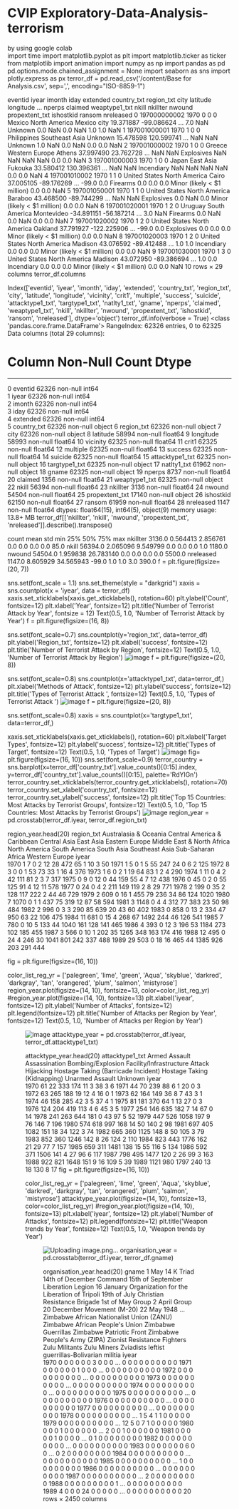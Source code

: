 #  CVIP Exploratory-Data-Analysis-terrorism
by using google colab  
import time
import matplotlib.pyplot as plt
import matplotlib.ticker as ticker
from matplotlib import animation
import numpy as np
import pandas as pd
pd.options.mode.chained_assignment = None
import seaborn as sns
import plotly.express as px
terror_df = pd.read_csv('/content/Base for Analysis.csv', sep=',', encoding="ISO-8859-1")

eventid	iyear	imonth	iday	extended	country_txt	region_txt	city	latitude	longitude	...	nperps	claimed	weaptype1_txt	nkill	nkillter	nwound	propextent_txt	ishostkid	ransom	nreleased
0	197000000002	1970	0	0	0	Mexico	North America	Mexico city	19.371887	-99.086624	...	7.0	NaN	Unknown	0.0	NaN	0.0	NaN	1.0	1.0	NaN
1	197001000001	1970	1	0	0	Philippines	Southeast Asia	Unknown	15.478598	120.599741	...	NaN	NaN	Unknown	1.0	NaN	0.0	NaN	0.0	0.0	NaN
2	197001000002	1970	1	0	0	Greece	Western Europe	Athens	37.997490	23.762728	...	NaN	NaN	Explosives	NaN	NaN	NaN	NaN	0.0	0.0	NaN
3	197001000003	1970	1	0	0	Japan	East Asia	Fukouka	33.580412	130.396361	...	NaN	NaN	Incendiary	NaN	NaN	NaN	NaN	0.0	0.0	NaN
4	197001010002	1970	1	1	0	United States	North America	Cairo	37.005105	-89.176269	...	-99.0	0.0	Firearms	0.0	0.0	0.0	Minor (likely < $1 million)	0.0	0.0	NaN
5	197001050001	1970	1	1	0	United States	North America	Baraboo	43.468500	-89.744299	...	NaN	NaN	Explosives	0.0	NaN	0.0	Minor (likely < $1 million)	0.0	0.0	NaN
6	197001020001	1970	1	2	0	Uruguay	South America	Montevideo	-34.891151	-56.187214	...	3.0	NaN	Firearms	0.0	NaN	0.0	NaN	0.0	0.0	NaN
7	197001020002	1970	1	2	0	United States	North America	Oakland	37.791927	-122.225906	...	-99.0	0.0	Explosives	0.0	0.0	0.0	Minor (likely < $1 million)	0.0	0.0	NaN
8	197001020003	1970	1	2	0	United States	North America	Madison	43.076592	-89.412488	...	1.0	1.0	Incendiary	0.0	0.0	0.0	Minor (likely < $1 million)	0.0	0.0	NaN
9	197001030001	1970	1	3	0	United States	North America	Madison	43.072950	-89.386694	...	1.0	0.0	Incendiary	0.0	0.0	0.0	Minor (likely < $1 million)	0.0	0.0	NaN
10 rows × 29 columns
terror_df.columns

Index(['eventid', 'iyear', 'imonth', 'iday', 'extended', 'country_txt',
       'region_txt', 'city', 'latitude', 'longitude', 'vicinity', 'crit1',
       'multiple', 'success', 'suicide', 'attacktype1_txt', 'targtype1_txt',
       'natlty1_txt', 'gname', 'nperps', 'claimed', 'weaptype1_txt', 'nkill',
       'nkillter', 'nwound', 'propextent_txt', 'ishostkid', 'ransom',
       'nreleased'],
      dtype='object')
      terror_df.info(verbose = True)
      <class 'pandas.core.frame.DataFrame'>
RangeIndex: 62326 entries, 0 to 62325
Data columns (total 29 columns):
 #   Column           Non-Null Count  Dtype  
---  ------           --------------  -----  
 0   eventid          62326 non-null  int64  
 1   iyear            62326 non-null  int64  
 2   imonth           62326 non-null  int64  
 3   iday             62326 non-null  int64  
 4   extended         62326 non-null  int64  
 5   country_txt      62326 non-null  object 
 6   region_txt       62326 non-null  object 
 7   city             62326 non-null  object 
 8   latitude         58994 non-null  float64
 9   longitude        58993 non-null  float64
 10  vicinity         62325 non-null  float64
 11  crit1            62325 non-null  float64
 12  multiple         62325 non-null  float64
 13  success          62325 non-null  float64
 14  suicide          62325 non-null  float64
 15  attacktype1_txt  62325 non-null  object 
 16  targtype1_txt    62325 non-null  object 
 17  natlty1_txt      61962 non-null  object 
 18  gname            62325 non-null  object 
 19  nperps           8737 non-null   float64
 20  claimed          1356 non-null   float64
 21  weaptype1_txt    62325 non-null  object 
 22  nkill            56394 non-null  float64
 23  nkillter         3136 non-null   float64
 24  nwound           54504 non-null  float64
 25  propextent_txt   17140 non-null  object 
 26  ishostkid        62150 non-null  float64
 27  ransom           61959 non-null  float64
 28  nreleased        1147 non-null   float64
dtypes: float64(15), int64(5), object(9)
memory usage: 13.8+ MB
terror_df[['nkillter', 'nkill', 'nwound', 'propextent_txt', 
        'nreleased']].describe().transpose()
        
count	mean	std	min	25%	50%	75%	max
nkillter	3136.0	0.564413	2.856761	0.0	0.0	0.0	0.0	85.0
nkill	56394.0	2.065096	9.549799	0.0	0.0	0.0	1.0	1180.0
nwound	54504.0	1.959838	26.783140	0.0	0.0	0.0	0.0	5500.0
nreleased	1147.0	8.605929	34.565943	-99.0	1.0	1.0	3.0	390.0
f = plt.figure(figsize=(20, 7))

sns.set(font_scale = 1.1)
sns.set_theme(style = "darkgrid")
xaxis = sns.countplot(x = 'iyear', data = terror_df)
xaxis.set_xticklabels(xaxis.get_xticklabels(), rotation=60)
plt.ylabel('Count', fontsize=12)
plt.xlabel('Year', fontsize=12)
plt.title('Number of Terrorist Attack by Year', fontsize = 12)
Text(0.5, 1.0, 'Number of Terrorist Attack by Year')
f = plt.figure(figsize=(16, 8))

sns.set(font_scale=0.7)
sns.countplot(y='region_txt', data=terror_df)
plt.ylabel('Region_txt', fontsize=12)
plt.xlabel('success', fontsize=12)
plt.title('Number of Terrorist Attack by Region', fontsize=12)
Text(0.5, 1.0, 'Number of Terrorist Attack by Region')
![image](https://github.com/RAMMOHANREDDY008/Exploratory-Data-Analysis-terrorism/assets/96512613/f92439bf-3f68-436f-81d8-420ac43726fb)
f = plt.figure(figsize=(20, 8))

sns.set(font_scale=0.8)
sns.countplot(x='attacktype1_txt', data=terror_df,)
plt.xlabel('Methods of Attack', fontsize=12)
plt.ylabel('success', fontsize=12)
plt.title('Types of Terrorist Attack ', fontsize=12)
Text(0.5, 1.0, 'Types of Terrorist Attack ')
![image](https://github.com/RAMMOHANREDDY008/Exploratory-Data-Analysis-terrorism/assets/96512613/1d5f4d74-a939-47c6-b9af-a0a9da1e69e0)
f = plt.figure(figsize=(20, 8))

sns.set(font_scale=0.8)
xaxis = sns.countplot(x='targtype1_txt', data=terror_df,)

xaxis.set_xticklabels(xaxis.get_xticklabels(), rotation=60)
plt.xlabel('Target Types', fontsize=12)
plt.ylabel('success', fontsize=12)
plt.title('Types of Target', fontsize=12)
Text(0.5, 1.0, 'Types of Target')
![image](https://github.com/RAMMOHANREDDY008/Exploratory-Data-Analysis-terrorism/assets/96512613/40b13830-a519-4001-8f26-6d7761cb879f)
fig= plt.figure(figsize=(16, 10))
sns.set(font_scale=0.9)
terror_country = sns.barplot(x=terror_df['country_txt'].value_counts()[0:15].index, y=terror_df['country_txt'].value_counts()[0:15], palette='RdYlGn')
terror_country.set_xticklabels(terror_country.get_xticklabels(), rotation=70)
terror_country.set_xlabel('country_txt', fontsize=12)
terror_country.set_ylabel('success', fontsize=12)
plt.title('Top 15 Countries: Most Attacks by Terrorist Groups', fontsize=12)
Text(0.5, 1.0, 'Top 15 Countries: Most Attacks by Terrorist Groups')
![image](https://github.com/RAMMOHANREDDY008/Exploratory-Data-Analysis-terrorism/assets/96512613/0de10695-4ab7-469f-bf7b-39efa435ab2e)
region_year = pd.crosstab(terror_df.iyear, terror_df.region_txt)

region_year.head(20)
region_txt	Australasia & Oceania	Central America & Caribbean	Central Asia	East Asia	Eastern Europe	Middle East & North Africa	North America	South America	South Asia	Southeast Asia	Sub-Saharan Africa	Western Europe
iyear												
1970	1	7	0	2	12	28	472	65	1	10	3	50
1971	1	5	0	1	5	55	247	24	0	6	2	125
1972	8	3	0	0	1	53	73	33	1	16	4	376
1973	1	6	0	2	1	19	64	83	1	2	4	290
1974	1	11	0	4	2	42	111	81	2	3	7	317
1975	0	9	0	12	0	44	159	55	4	7	12	438
1976	0	45	0	2	0	55	125	91	4	12	11	578
1977	0	24	0	4	2	211	149	119	2	8	29	771
1978	2	199	0	35	2	128	117	222	2	44	46	729
1979	2	609	0	16	1	455	79	236	34	86	124	1020
1980	7	1070	0	1	1	437	75	319	12	87	58	594
1981	3	1148	0	4	4	312	77	383	23	50	98	484
1982	2	996	0	3	3	290	85	639	20	43	60	402
1983	0	858	0	13	2	334	47	950	63	22	106	475
1984	11	681	0	15	4	268	67	1492	244	46	126	541
1985	7	780	0	10	5	133	44	1040	161	128	141	465
1986	4	393	0	12	3	196	53	1184	273	102	185	455
1987	3	566	0	10	1	202	35	1265	348	163	174	416
1988	12	495	0	24	4	246	30	1041	801	242	337	488
1989	29	503	0	18	16	465	44	1385	926	203	291	444

fig = plt.figure(figsize=(16, 10))

color_list_reg_yr = ['palegreen', 'lime', 'green', 'Aqua', 'skyblue', 'darkred', 'darkgray', 'tan', 
                    'orangered', 'plum', 'salmon', 'mistyrose']
region_year.plot(figsize=(14, 10), fontsize=13, color=color_list_reg_yr)
#region_year.plot(figsize=(14, 10), fontsize=13)
plt.xlabel('iyear', fontsize=12)
plt.ylabel('Number of Attacks', fontsize=12)
plt.legend(fontsize=12)
plt.title('Number of Attacks per Region by Year', fontsize=12)
Text(0.5, 1.0, 'Number of Attacks per Region by Year')
<Figure size 1600x1000 with 0 Axes>

![image](https://github.com/RAMMOHANREDDY008/Exploratory-Data-Analysis-terrorism/assets/96512613/f7ad6e5a-cd2b-4e3a-9f0a-c95913f2de2a)
attacktype_year = pd.crosstab(terror_df.iyear, terror_df.attacktype1_txt)

attacktype_year.head(20)
attacktype1_txt	Armed Assault	Assassination	Bombing/Explosion	Facility/Infrastructure Attack	Hijacking	Hostage Taking (Barricade Incident)	Hostage Taking (Kidnapping)	Unarmed Assault	Unknown
iyear									
1970	61	22	333	174	11	3	38	3	6
1971	44	70	239	88	6	1	20	0	3
1972	63	265	188	19	12	4	16	0	1
1973	62	164	149	36	8	7	43	3	1
1974	46	158	285	42	3	5	37	4	1
1975	81	181	370	64	1	13	27	0	3
1976	124	204	419	113	4	6	45	3	5
1977	254	146	635	182	7	14	67	0	14
1978	241	263	644	181	0	43	97	5	52
1979	447	526	1058	197	9	76	146	7	196
1980	574	618	997	168	14	50	140	2	98
1981	697	405	1082	151	18	34	122	3	74
1982	665	360	1125	148	8	50	105	3	79
1983	852	360	1246	142	8	26	124	2	110
1984	823	443	1776	162	21	29	77	7	157
1985	659	311	1481	138	15	55	116	5	134
1986	592	371	1506	141	4	27	96	6	117
1987	798	495	1477	120	2	26	99	3	163
1988	922	821	1648	151	9	16	109	5	39
1989	1121	980	1797	240	13	18	130	8	17
fig = plt.figure(figsize=(16, 10))

color_list_reg_yr = ['palegreen', 'lime', 'green', 'Aqua', 'skyblue', 'darkred', 'darkgray', 'tan', 
                    'orangered', 'plum', 'salmon', 'mistyrose']
attacktype_year.plot(figsize=(14, 10), fontsize=13, color=color_list_reg_yr)
#region_year.plot(figsize=(14, 10), fontsize=13)
plt.xlabel('iyear', fontsize=12)
plt.ylabel('Number of Attacks', fontsize=12)
plt.legend(fontsize=12)
plt.title('Weapon trends by Year', fontsize=12)
Text(0.5, 1.0, 'Weapon trends by Year')
<Figure size 1600x1000 with 0 Axes>

![Uploading image.png…]()
organisation_year = pd.crosstab(terror_df.iyear, terror_df.gname)

organisation_year.head(20)
gname	1 May	14 K Triad	14th of December Command	15th of September Liberation Legion	16 January Organization for the Liberation of Tripoli	19th of July Christian Resistance Brigade	1st of May Group	2 April Group	20 December Movement (M-20)	22 May 1948	...	Zimbabwe African Nationalist Union (ZANU)	Zimbabwe African People's Union	Zimbabwe Guerrillas	Zimbabwe Patriotic Front	Zimbabwe People's Army (ZIPA)	Zionist Resistance Fighters	Zulu Militants	Zulu Miners	Zviadists	leftist guerrillas-Bolivarian militia
iyear																					
1970	0	0	0	0	0	0	3	0	0	0	...	0	0	0	0	0	0	0	0	0	0
1971	0	0	0	0	0	0	1	0	0	0	...	0	0	0	0	0	0	0	0	0	0
1972	0	0	0	0	0	0	0	0	0	0	...	0	0	0	0	0	0	0	0	0	0
1973	0	0	0	0	0	0	0	0	0	0	...	0	0	0	0	0	0	0	0	0	0
1974	0	0	0	0	0	0	0	0	0	0	...	0	0	0	0	0	0	0	0	0	0
1975	0	0	0	0	0	0	0	0	0	0	...	0	0	0	0	0	0	0	0	0	0
1976	0	0	0	0	0	0	0	0	0	0	...	0	0	0	0	0	0	0	0	0	0
1977	0	0	0	0	0	0	0	0	0	0	...	0	0	0	0	0	0	0	0	0	0
1978	0	0	0	0	0	0	0	0	0	0	...	1	5	4	1	1	0	0	0	0	0
1979	0	0	0	0	0	0	0	0	0	0	...	12	5	0	7	1	0	0	0	0	0
1980	0	0	0	1	0	0	0	0	0	0	...	2	0	0	1	0	0	0	0	0	0
1981	0	0	0	0	0	1	0	0	0	0	...	0	1	0	0	0	0	0	0	0	0
1982	0	0	0	0	0	0	0	0	0	0	...	0	0	0	0	0	0	0	0	0	0
1983	0	0	0	0	0	0	0	6	0	0	...	0	2	0	0	0	0	0	0	0	0
1984	0	0	0	0	0	0	0	0	0	0	...	0	0	0	0	0	0	0	0	0	0
1985	0	0	0	0	0	0	0	0	0	0	...	1	0	0	0	0	0	0	0	0	0
1986	0	0	0	0	0	0	0	0	0	0	...	0	0	0	0	0	0	0	0	0	0
1987	0	0	0	0	0	0	0	0	0	0	...	2	0	0	0	0	0	0	0	0	0
1988	0	0	0	0	0	0	0	0	0	1	...	0	0	0	0	0	0	0	0	0	0
1989	4	0	0	0	24	0	0	0	0	0	...	0	0	0	0	0	0	0	0	0	0
20 rows × 2450 columns
